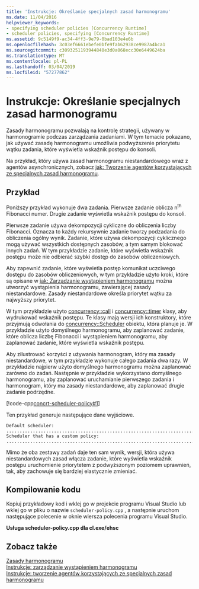 ```yaml
---
title: 'Instrukcje: Określanie specjalnych zasad harmonogramu'
ms.date: 11/04/2016
helpviewer_keywords:
- specifying scheduler policies [Concurrency Runtime]
- scheduler policies, specifying [Concurrency Runtime]
ms.assetid: 9c5149f9-ac34-4ff3-9e79-0bad103e4e6b
ms.openlocfilehash: 3c03ef6661ebefe0bfe9fab62938ce9987a4bca1
ms.sourcegitcommit: c3093251193944840e3d0a068ecc30e6449624ba
ms.translationtype: MT
ms.contentlocale: pl-PL
ms.lasthandoff: 03/04/2019
ms.locfileid: "57277862"
---
```

# <a name="how-to-specify-specific-scheduler-policies"></a>Instrukcje: Określanie specjalnych zasad harmonogramu

Zasady harmonogramu pozwalają na kontrolę strategii, używany w harmonogramie podczas zarządzania zadaniami. W tym temacie pokazano, jak używać zasadę harmonogramu umożliwia podwyższenie priorytetu wątku zadania, które wyświetla wskaźnik postępu do konsoli.

Na przykład, który używa zasad harmonogramu niestandardowego wraz z agentów asynchronicznych, zobacz [jak: Tworzenie agentów korzystających ze specjalnych zasad harmonogramu](../../parallel/concrt/how-to-create-agents-that-use-specific-scheduler-policies.md).

## <a name="example"></a>Przykład

Poniższy przykład wykonuje dwa zadania. Pierwsze zadanie oblicza n<sup>th</sup> Fibonacci numer. Drugie zadanie wyświetla wskaźnik postępu do konsoli.

Pierwsze zadanie używa dekompozycji cykliczne do obliczenia liczby Fibonacci. Oznacza to każdy rekursywnie zadanie tworzy podzadania do obliczenia ogólny wynik. Zadanie, które używa dekompozycji cyklicznego mogą używać wszystkich dostępnych zasobów, a tym samym blokować innych zadań. W tym przykładzie zadanie, które wyświetla wskaźnik postępu może nie odbierać szybki dostęp do zasobów obliczeniowych.

Aby zapewnić zadanie, które wyświetla postęp komunikat uczciwego dostępu do zasobów obliczeniowych, w tym przykładzie użyto kroki, które są opisane w [jak: Zarządzanie wystąpieniem harmonogramu](../../parallel/concrt/how-to-manage-a-scheduler-instance.md) można utworzyć wystąpienia harmonogramu, zawierającej zasady niestandardowe. Zasady niestandardowe określa priorytet wątku za najwyższy priorytet.

W tym przykładzie użyto [concurrency::call](../../parallel/concrt/reference/call-class.md) i [concurrency::timer](../../parallel/concrt/reference/timer-class.md) klasy, aby wydrukować wskaźnik postępu. Te klasy mają wersji ich konstruktory, które przyjmują odwołania do [concurrency::Scheduler](../../parallel/concrt/reference/scheduler-class.md) obiektu, która planuje je. W przykładzie użyto domyślnego harmonogramu, aby zaplanować zadanie, które oblicza liczbę Fibonacci i wystąpieniem harmonogramu, aby zaplanować zadanie, które wyświetla wskaźnik postępu.

Aby zilustrować korzyści z używania harmonogram, który ma zasady niestandardowe, w tym przykładzie wykonuje całego zadania dwa razy. W przykładzie najpierw użyto domyślnego harmonogramu można zaplanować zarówno do zadań. Następnie w przykładzie wykorzystano domyślnego harmonogramu, aby zaplanować uruchamianie pierwszego zadania i harmonogram, który ma zasady niestandardowe, aby zaplanować drugie zadanie podrzędne.

[!code-cpp[concrt-scheduler-policy#1](../../parallel/concrt/codesnippet/cpp/how-to-specify-specific-scheduler-policies_1.cpp)]

Ten przykład generuje następujące dane wyjściowe.

```Output
Default scheduler:
...........................................................................done
Scheduler that has a custom policy:
...........................................................................done
```

Mimo że oba zestawy zadań daje ten sam wynik, wersji, która używa niestandardowych zasad włącza zadanie, które wyświetla wskaźnik postępu uruchomienie priorytetem z podwyższonym poziomem uprawnień, tak, aby zachowuje się bardziej elastycznie zmieniać.

## <a name="compiling-the-code"></a>Kompilowanie kodu

Kopiuj przykładowy kod i wklej go w projekcie programu Visual Studio lub wklej go w pliku o nazwie `scheduler-policy.cpp` , a następnie uruchom następujące polecenie w oknie wiersza polecenia programu Visual Studio.

**Usługa scheduler-policy.cpp dla cl.exe/ehsc**

## <a name="see-also"></a>Zobacz także

[Zasady harmonogramu](../../parallel/concrt/scheduler-policies.md)<br/>
[Instrukcje: zarządzanie wystąpieniem harmonogramu](../../parallel/concrt/how-to-manage-a-scheduler-instance.md)<br/>
[Instrukcje: tworzenie agentów korzystających ze specjalnych zasad harmonogramu](../../parallel/concrt/how-to-create-agents-that-use-specific-scheduler-policies.md)
